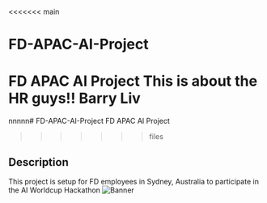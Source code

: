 <<<<<<< main
# FD-APAC-AI-Project
FD APAC AI Project 
This is about the HR guys!! Barry Liv
=======
nnnnn# FD-APAC-AI-Project
FD APAC AI Project

>>>>>>> files
## Description
This project is setup for FD employees in Sydney, Australia to participate in the AI Worldcup Hackathon
![Banner](https://i.imgur.com/90jeGwr.png)
